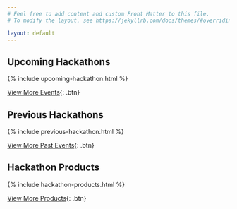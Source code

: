 ```yaml
---
# Feel free to add content and custom Front Matter to this file.
# To modify the layout, see https://jekyllrb.com/docs/themes/#overriding-theme-defaults

layout: default
---
```

## Upcoming Hackathons

{% include upcoming-hackathon.html %}

[View More Events](#){: .btn}

## Previous Hackathons

{% include previous-hackathon.html %}

[View More Past Events](#){: .btn}

## Hackathon Products

{% include hackathon-products.html %}

[View More Products](#){: .btn}




